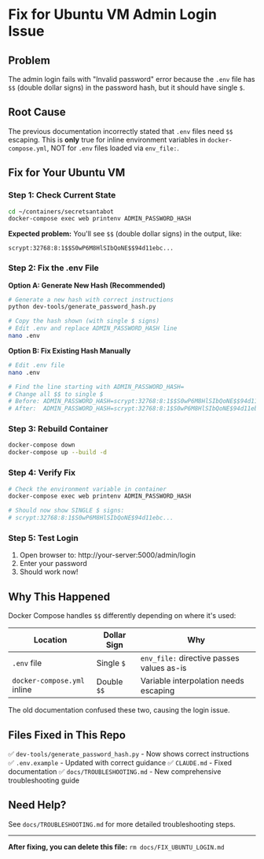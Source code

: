 # Fix for Ubuntu VM Admin Login Issue

## Problem
The admin login fails with "Invalid password" error because the `.env` file has `$$` (double dollar signs) in the password hash, but it should have single `$`.

## Root Cause
The previous documentation incorrectly stated that `.env` files need `$$` escaping. This is **only** true for inline environment variables in `docker-compose.yml`, NOT for `.env` files loaded via `env_file:`.

## Fix for Your Ubuntu VM

### Step 1: Check Current State
```bash
cd ~/containers/secretsantabot
docker-compose exec web printenv ADMIN_PASSWORD_HASH
```

**Expected problem:** You'll see `$$` (double dollar signs) in the output, like:
```
scrypt:32768:8:1$$S0wP6M8HlSIbQoNE$$94d11ebc...
```

### Step 2: Fix the .env File

**Option A: Generate New Hash (Recommended)**
```bash
# Generate a new hash with correct instructions
python dev-tools/generate_password_hash.py

# Copy the hash shown (with single $ signs)
# Edit .env and replace ADMIN_PASSWORD_HASH line
nano .env
```

**Option B: Fix Existing Hash Manually**
```bash
# Edit .env file
nano .env

# Find the line starting with ADMIN_PASSWORD_HASH=
# Change all $$ to single $
# Before: ADMIN_PASSWORD_HASH=scrypt:32768:8:1$$S0wP6M8HlSIbQoNE$$94d11ebc...
# After:  ADMIN_PASSWORD_HASH=scrypt:32768:8:1$S0wP6M8HlSIbQoNE$94d11ebc...
```

### Step 3: Rebuild Container
```bash
docker-compose down
docker-compose up --build -d
```

### Step 4: Verify Fix
```bash
# Check the environment variable in container
docker-compose exec web printenv ADMIN_PASSWORD_HASH

# Should now show SINGLE $ signs:
# scrypt:32768:8:1$S0wP6M8HlSIbQoNE$94d11ebc...
```

### Step 5: Test Login
1. Open browser to: http://your-server:5000/admin/login
2. Enter your password
3. Should work now!

## Why This Happened

Docker Compose handles `$$` differently depending on where it's used:

| Location | Dollar Sign | Why |
|----------|-------------|-----|
| `.env` file | Single `$` | `env_file:` directive passes values as-is |
| `docker-compose.yml` inline | Double `$$` | Variable interpolation needs escaping |

The old documentation confused these two, causing the login issue.

## Files Fixed in This Repo

✅ `dev-tools/generate_password_hash.py` - Now shows correct instructions
✅ `.env.example` - Updated with correct guidance
✅ `CLAUDE.md` - Fixed documentation
✅ `docs/TROUBLESHOOTING.md` - New comprehensive troubleshooting guide

## Need Help?

See `docs/TROUBLESHOOTING.md` for more detailed troubleshooting steps.

---

**After fixing, you can delete this file:** `rm docs/FIX_UBUNTU_LOGIN.md`
